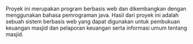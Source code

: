 Proyek ini merupakan program berbasis web dan dikembangkan dengan menggunakan bahasa pemrograman java. Hasil dari proyek ini adalah sebuah sistem berbasis web yang dapat digunakan untuk pembukuan keuangan masjid dan pelaporan keuangan serta informasi umum tentang masjid.